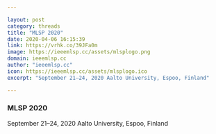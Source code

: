 ```yaml
---

layout: post
category: threads
title: "MLSP 2020"
date: 2020-04-06 16:15:39
link: https://vrhk.co/39JFa0m
image: https://ieeemlsp.cc/assets/mlsplogo.png
domain: ieeemlsp.cc
author: "ieeemlsp.cc"
icon: https://ieeemlsp.cc/assets/mlsplogo.ico
excerpt: "September 21–24, 2020 Aalto University, Espoo, Finland"

---
```


### MLSP 2020

September 21–24, 2020 Aalto University, Espoo, Finland